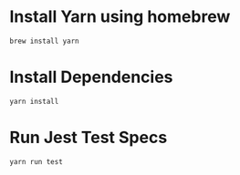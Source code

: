 # Install Yarn using homebrew
`brew install yarn`

# Install Dependencies

`yarn install`

# Run Jest Test Specs

`yarn run test`
